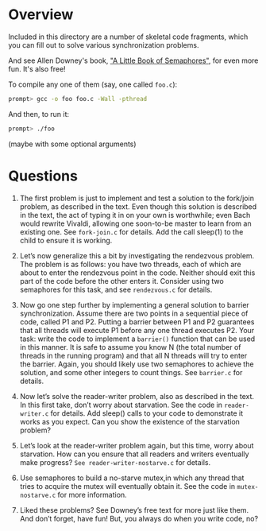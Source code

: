 
# Overview

Included in this directory are a number of skeletal code fragments, which you
can fill out to solve various synchronization problems. 

And see Allen Downey's book, ["A Little Book of Semaphores"](https://greenteapress.com/semaphores/LittleBookOfSemaphores.pdf), for even more
fun. It's also free!

To compile any one of them (say, one called `foo.c`):

```sh
prompt> gcc -o foo foo.c -Wall -pthread
```

And then, to run it:

```sh
prompt> ./foo
```

(maybe with some optional arguments)

# Questions

1. The first problem is just to implement and test a solution to the fork/join problem, as described in the text. Even though this solution is described in the text, the act of typing it in on your own is worthwhile; even Bach would rewrite Vivaldi, allowing one soon-to-be master to learn from an existing one. See ```fork-join.c``` for details. Add the call sleep(1) to the child to ensure it is working.

2. Let’s now generalize this a bit by investigating the rendezvous problem. The problem is as follows: you have two threads, each of which are about to enter the rendezvous point in the code. Neither should exit this part of the code before the other enters it. Consider using two semaphores for this task, and see ```rendezvous.c``` for details.

3. Now go one step further by implementing a general solution to barrier synchronization. Assume there are two points in a sequential piece of code, called P1 and P2. Putting a barrier between P1 and P2 guarantees that all threads will execute P1 before any one thread executes P2. Your task: write the code to implement a ```barrier()``` function that can be used in this manner. It is safe to assume you know N (the total number of threads in the running program) and that all N threads will try to enter the barrier. Again, you should likely use two semaphores to achieve the solution, and some other integers to count things. See ```barrier.c``` for details.

4. Now let’s solve the reader-writer problem, also as described in the text. In this first take, don’t worry about starvation. See the code in ```reader-writer.c``` for details. Add sleep() calls to your code to demonstrate it works as you expect. Can you show the existence of the starvation problem?

5. Let’s look at the reader-writer problem again, but this time, worry about starvation. How can you ensure that all readers and writers eventually make progress? ```See reader-writer-nostarve.c``` for details.

6. Use semaphores to build a no-starve mutex,in which any thread that tries to acquire the mutex will eventually obtain it. See the code in ```mutex-nostarve.c``` for more information.

7. Liked these problems? See Downey’s free text for more just like them. And don’t forget, have fun! But, you always do when you write code, no?
